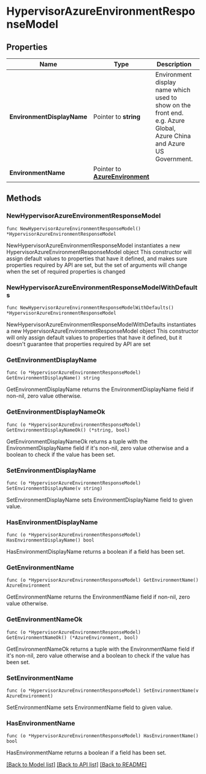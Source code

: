# HypervisorAzureEnvironmentResponseModel

## Properties

Name | Type | Description | Notes
------------ | ------------- | ------------- | -------------
**EnvironmentDisplayName** | Pointer to **string** | Environment display name which used to show on the front end. e.g. Azure Global, Azure China and Azure US Government. | [optional] 
**EnvironmentName** | Pointer to [**AzureEnvironment**](AzureEnvironment.md) |  | [optional] 

## Methods

### NewHypervisorAzureEnvironmentResponseModel

`func NewHypervisorAzureEnvironmentResponseModel() *HypervisorAzureEnvironmentResponseModel`

NewHypervisorAzureEnvironmentResponseModel instantiates a new HypervisorAzureEnvironmentResponseModel object
This constructor will assign default values to properties that have it defined,
and makes sure properties required by API are set, but the set of arguments
will change when the set of required properties is changed

### NewHypervisorAzureEnvironmentResponseModelWithDefaults

`func NewHypervisorAzureEnvironmentResponseModelWithDefaults() *HypervisorAzureEnvironmentResponseModel`

NewHypervisorAzureEnvironmentResponseModelWithDefaults instantiates a new HypervisorAzureEnvironmentResponseModel object
This constructor will only assign default values to properties that have it defined,
but it doesn't guarantee that properties required by API are set

### GetEnvironmentDisplayName

`func (o *HypervisorAzureEnvironmentResponseModel) GetEnvironmentDisplayName() string`

GetEnvironmentDisplayName returns the EnvironmentDisplayName field if non-nil, zero value otherwise.

### GetEnvironmentDisplayNameOk

`func (o *HypervisorAzureEnvironmentResponseModel) GetEnvironmentDisplayNameOk() (*string, bool)`

GetEnvironmentDisplayNameOk returns a tuple with the EnvironmentDisplayName field if it's non-nil, zero value otherwise
and a boolean to check if the value has been set.

### SetEnvironmentDisplayName

`func (o *HypervisorAzureEnvironmentResponseModel) SetEnvironmentDisplayName(v string)`

SetEnvironmentDisplayName sets EnvironmentDisplayName field to given value.

### HasEnvironmentDisplayName

`func (o *HypervisorAzureEnvironmentResponseModel) HasEnvironmentDisplayName() bool`

HasEnvironmentDisplayName returns a boolean if a field has been set.

### GetEnvironmentName

`func (o *HypervisorAzureEnvironmentResponseModel) GetEnvironmentName() AzureEnvironment`

GetEnvironmentName returns the EnvironmentName field if non-nil, zero value otherwise.

### GetEnvironmentNameOk

`func (o *HypervisorAzureEnvironmentResponseModel) GetEnvironmentNameOk() (*AzureEnvironment, bool)`

GetEnvironmentNameOk returns a tuple with the EnvironmentName field if it's non-nil, zero value otherwise
and a boolean to check if the value has been set.

### SetEnvironmentName

`func (o *HypervisorAzureEnvironmentResponseModel) SetEnvironmentName(v AzureEnvironment)`

SetEnvironmentName sets EnvironmentName field to given value.

### HasEnvironmentName

`func (o *HypervisorAzureEnvironmentResponseModel) HasEnvironmentName() bool`

HasEnvironmentName returns a boolean if a field has been set.


[[Back to Model list]](../README.md#documentation-for-models) [[Back to API list]](../README.md#documentation-for-api-endpoints) [[Back to README]](../README.md)


